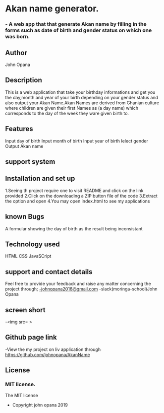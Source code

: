 # Akan name generator.

### - A web app that that generate Akan name by filling in the forms  such as date of birth and gender status on which one was born.

## Author
John Opana

## Description

This is a web application that take your birthday informations and get you the day,month and year of your birth depending on your gender status and also output your Akan Name.Akan Names are derived from Ghanian culture where children are given their first Names as (a day name) which corresponds to the day of the week they ware given birth to.

## Features
Input day of birth
Input month of birth
Input year of birth
Ielect gender
Output Akan name
## support system


## Installation and set up
1.Seeing th project require one to visit README and click on the link provided
2.Click on the downloading a ZIP button file of the code
3.Extract the option and open
4.You may open index.html to see my applications

## known Bugs
A formular showing the day of birth as the result being inconsistant


## Technology used
HTML
CSS
JavaSCript

## support and contact details
Feel free to provide your feedback and raise any matter concerning the project through;
-johnopana2016@gmail.com
-slack(moringa-school)John Opana

## screen short
-<img src= >

## Github page link
-View the my project on liv application through https://github.com/johnopana/AkanName


## License

### MIT license.
The MIT license
* Copyright john opana 2019




